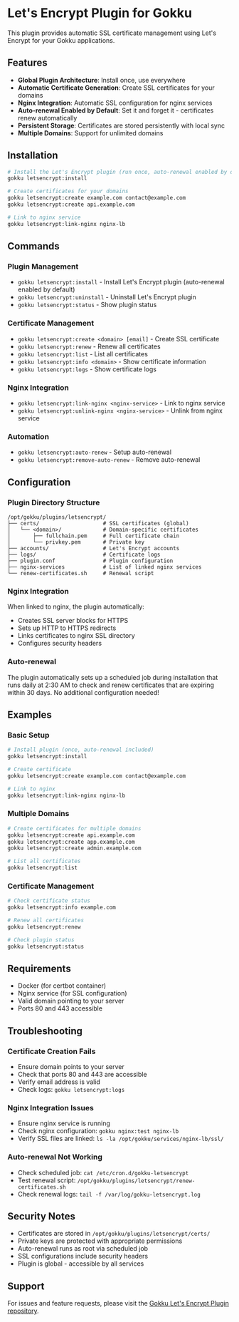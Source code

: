 # Let's Encrypt Plugin for Gokku

This plugin provides automatic SSL certificate management using Let's Encrypt for your Gokku applications.

## Features

- **Global Plugin Architecture**: Install once, use everywhere
- **Automatic Certificate Generation**: Create SSL certificates for your domains
- **Nginx Integration**: Automatic SSL configuration for nginx services
- **Auto-renewal Enabled by Default**: Set it and forget it - certificates renew automatically
- **Persistent Storage**: Certificates are stored persistently with local sync
- **Multiple Domains**: Support for unlimited domains

## Installation

```bash
# Install the Let's Encrypt plugin (run once, auto-renewal enabled by default)
gokku letsencrypt:install

# Create certificates for your domains
gokku letsencrypt:create example.com contact@example.com
gokku letsencrypt:create api.example.com

# Link to nginx service
gokku letsencrypt:link-nginx nginx-lb
```

## Commands

### Plugin Management
- `gokku letsencrypt:install` - Install Let's Encrypt plugin (auto-renewal enabled by default)
- `gokku letsencrypt:uninstall` - Uninstall Let's Encrypt plugin
- `gokku letsencrypt:status` - Show plugin status

### Certificate Management
- `gokku letsencrypt:create <domain> [email]` - Create SSL certificate
- `gokku letsencrypt:renew` - Renew all certificates
- `gokku letsencrypt:list` - List all certificates
- `gokku letsencrypt:info <domain>` - Show certificate information
- `gokku letsencrypt:logs` - Show certificate logs

### Nginx Integration
- `gokku letsencrypt:link-nginx <nginx-service>` - Link to nginx service
- `gokku letsencrypt:unlink-nginx <nginx-service>` - Unlink from nginx service

### Automation
- `gokku letsencrypt:auto-renew` - Setup auto-renewal
- `gokku letsencrypt:remove-auto-renew` - Remove auto-renewal

## Configuration

### Plugin Directory Structure
```
/opt/gokku/plugins/letsencrypt/
├── certs/                    # SSL certificates (global)
│   └── <domain>/             # Domain-specific certificates
│       ├── fullchain.pem     # Full certificate chain
│       └── privkey.pem       # Private key
├── accounts/                 # Let's Encrypt accounts
├── logs/                     # Certificate logs
├── plugin.conf               # Plugin configuration
├── nginx-services            # List of linked nginx services
└── renew-certificates.sh     # Renewal script
```

### Nginx Integration
When linked to nginx, the plugin automatically:
- Creates SSL server blocks for HTTPS
- Sets up HTTP to HTTPS redirects
- Links certificates to nginx SSL directory
- Configures security headers

### Auto-renewal
The plugin automatically sets up a scheduled job during installation that runs daily at 2:30 AM to check and renew certificates that are expiring within 30 days. No additional configuration needed!

## Examples

### Basic Setup
```bash
# Install plugin (once, auto-renewal included)
gokku letsencrypt:install

# Create certificate
gokku letsencrypt:create example.com contact@example.com

# Link to nginx
gokku letsencrypt:link-nginx nginx-lb
```

### Multiple Domains
```bash
# Create certificates for multiple domains
gokku letsencrypt:create api.example.com
gokku letsencrypt:create app.example.com
gokku letsencrypt:create admin.example.com

# List all certificates
gokku letsencrypt:list
```

### Certificate Management
```bash
# Check certificate status
gokku letsencrypt:info example.com

# Renew all certificates
gokku letsencrypt:renew

# Check plugin status
gokku letsencrypt:status
```

## Requirements

- Docker (for certbot container)
- Nginx service (for SSL configuration)
- Valid domain pointing to your server
- Ports 80 and 443 accessible

## Troubleshooting

### Certificate Creation Fails
- Ensure domain points to your server
- Check that ports 80 and 443 are accessible
- Verify email address is valid
- Check logs: `gokku letsencrypt:logs`

### Nginx Integration Issues
- Ensure nginx service is running
- Check nginx configuration: `gokku nginx:test nginx-lb`
- Verify SSL files are linked: `ls -la /opt/gokku/services/nginx-lb/ssl/`

### Auto-renewal Not Working
- Check scheduled job: `cat /etc/cron.d/gokku-letsencrypt`
- Test renewal script: `/opt/gokku/plugins/letsencrypt/renew-certificates.sh`
- Check renewal logs: `tail -f /var/log/gokku-letsencrypt.log`

## Security Notes

- Certificates are stored in `/opt/gokku/plugins/letsencrypt/certs/`
- Private keys are protected with appropriate permissions
- Auto-renewal runs as root via scheduled job
- SSL configurations include security headers
- Plugin is global - accessible by all services

## Support

For issues and feature requests, please visit the [Gokku Let's Encrypt Plugin repository](https://github.com/thadeu/gokku-letsencrypt).
